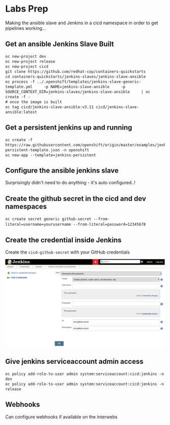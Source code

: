 # Labs Prep

Making the ansible slave and Jenkins in a cicd namespace in order to get pipelines working...

## Get an ansible Jenkins Slave Built

```shell
oc new-project dev
oc new-project release
oc new-project cicd
git clone https://github.com/redhat-cop/containers-quickstarts
cd containers-quickstarts/jenkins-slaves/jenkins-slave-ansible
oc process -f ../.openshift/templates/jenkins-slave-generic-template.yml     -p NAME=jenkins-slave-ansible     -p SOURCE_CONTEXT_DIR=jenkins-slaves/jenkins-slave-ansible     | oc create -f -
# once the image is built
oc tag cicd/jenkins-slave-ansible:v3.11 cicd/jenkins-slave-ansible:latest
```

## Get a persistent jenkins up and running

```shell
oc create -f https://raw.githubusercontent.com/openshift/origin/master/examples/jenkins/jenkins-persistent-template.json -n openshift
oc new-app --template=jenkins-persistent

```

## Configure the ansible jenkins slave

Surprisingly didn't need to do anything - it's auto configured..!

## Create the github secret in the cicd and dev namespaces

`oc create secret generic github-secret --from-literal=username=yourusername --from-literal=password=12345678`

## Create the credential inside Jenkins

Create the `cicd-github-secret` with your GitHub credentials

![add-jenkins-credential](./images/add-jenkins-credential.png)

## Give jenkins serviceaccount admin access

```shell
oc policy add-role-to-user admin system:serviceaccount:cicd:jenkins -n dev
oc policy add-role-to-user admin system:serviceaccount:cicd:jenkins -n release
```

## Webhooks

Can configure webhooks if available on the interwebs

